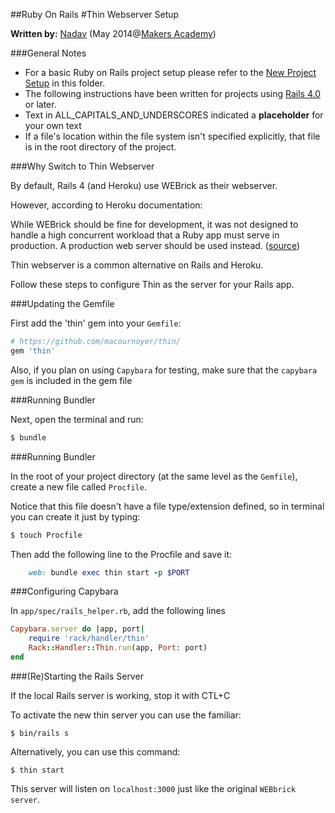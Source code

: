 ##Ruby On Rails 
#Thin Webserver Setup

__Written by:__ [Nadav](https://github.com/nadavmatalon)
(May 2014@[Makers Academy](http://www.makersacademy.com/))

###General Notes

* For a basic Ruby on Rails project setup please refer to the [New Project Setup](./ror_new_project_setup.md) 
in this folder.
* The following instructions have been written for projects using 
[Rails 4.0](http://rubyonrails.org/) or later.
* Text in ALL_CAPITALS_AND_UNDERSCORES indicated a __placeholder__ for your own text 
* If a file's location within the file system isn't specified explicitly, that file is 
in the root directory of the project.


###Why Switch to Thin Webserver

By default, Rails 4 (and Heroku) use WEBrick as their webserver.

However, according to Heroku documentation:

While WEBrick should be fine for development, it was not designed to handle a high concurrent 
workload that a Ruby app must serve in production. A production web server should be used 
instead. ([source](https://devcenter.heroku.com/articles/ruby-default-web-server))

Thin webserver is a common alternative on Rails and Heroku.

Follow these steps to configure Thin as the server for your Rails app.


###Updating the Gemfile

First add the 'thin' gem into your `Gemfile`:

```ruby
# https://github.com/macournoyer/thin/
gem 'thin'
```

Also, if you plan on using `Capybara` for testing, make sure that the `capybara gem` is included in the gem file


###Running Bundler

Next, open the terminal and run:

```bash
$ bundle
```

###Running Bundler

In the root of your project directory (at the same level as the `Gemfile`), create a new
file called `Procfile`.

Notice that this file doesn't have a file type/extension defined, so in terminal 
you can create it just by typing: 

```bash
$ touch Procfile
```

Then add the following line to the Procfile and save it:

```ruby
	web: bundle exec thin start -p $PORT
```

###Configuring Capybara

In `app/spec/rails_helper.rb`, add the following lines 

```ruby		
Capybara.server do |app, port|
    require 'rack/handler/thin'
    Rack::Handler::Thin.run(app, Port: port)
end
```

###(Re)Starting the Rails Server

If the local Rails server is working, stop it with CTL+C

To activate the new thin server you can use the familiar:

```
$ bin/rails s
```

Alternatively, you can use this command:

```
$ thin start
```

This server will listen on `localhost:3000` just like the original `WEBbrick server`.

